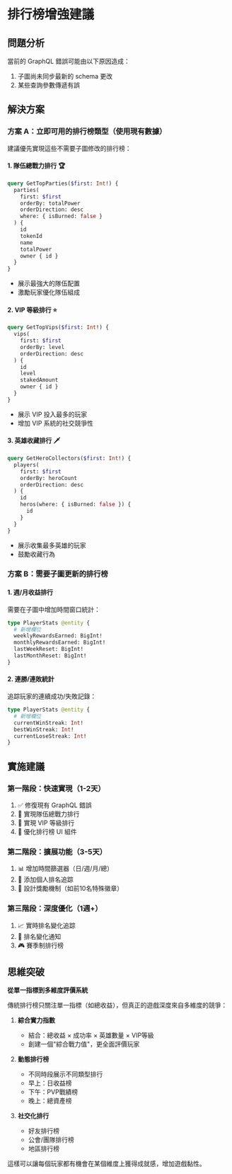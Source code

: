 # 排行榜增強建議

## 問題分析

當前的 GraphQL 錯誤可能由以下原因造成：
1. 子圖尚未同步最新的 schema 更改
2. 某些查詢參數傳遞有誤

## 解決方案

### 方案 A：立即可用的排行榜類型（使用現有數據）
建議優先實現這些不需要子圖修改的排行榜：

#### 1. **隊伍總戰力排行** 🏆
```graphql
query GetTopParties($first: Int!) {
  parties(
    first: $first
    orderBy: totalPower
    orderDirection: desc
    where: { isBurned: false }
  ) {
    id
    tokenId
    name
    totalPower
    owner { id }
  }
}
```
- 展示最強大的隊伍配置
- 激勵玩家優化隊伍組成

#### 2. **VIP 等級排行** ⭐
```graphql
query GetTopVips($first: Int!) {
  vips(
    first: $first
    orderBy: level
    orderDirection: desc
  ) {
    id
    level
    stakedAmount
    owner { id }
  }
}
```
- 展示 VIP 投入最多的玩家
- 增加 VIP 系統的社交競爭性

#### 3. **英雄收藏排行** 🗡️
```graphql
query GetHeroCollectors($first: Int!) {
  players(
    first: $first
    orderBy: heroCount
    orderDirection: desc
  ) {
    id
    heros(where: { isBurned: false }) {
      id
    }
  }
}
```
- 展示收集最多英雄的玩家
- 鼓勵收藏行為

### 方案 B：需要子圖更新的排行榜

#### 1. **週/月收益排行**
需要在子圖中增加時間窗口統計：
```graphql
type PlayerStats @entity {
  # 新增欄位
  weeklyRewardsEarned: BigInt!
  monthlyRewardsEarned: BigInt!
  lastWeekReset: BigInt!
  lastMonthReset: BigInt!
}
```

#### 2. **連勝/連敗統計**
追踪玩家的連續成功/失敗記錄：
```graphql
type PlayerStats @entity {
  # 新增欄位
  currentWinStreak: Int!
  bestWinStreak: Int!
  currentLoseStreak: Int!
}
```

## 實施建議

### 第一階段：快速實現（1-2天）
1. ✅ 修復現有 GraphQL 錯誤
2. 🚀 實現隊伍總戰力排行
3. 🚀 實現 VIP 等級排行
4. 🚀 優化排行榜 UI 組件

### 第二階段：擴展功能（3-5天）
1. 📊 增加時間篩選器（日/週/月/總）
2. 🎯 添加個人排名追踪
3. 🏅 設計獎勵機制（如前10名特殊徽章）

### 第三階段：深度優化（1週+）
1. 📈 實時排名變化追踪
2. 🔔 排名變化通知
3. 🎮 賽季制排行榜

## 思維突破

**從單一指標到多維度評價系統**

傳統排行榜只關注單一指標（如總收益），但真正的遊戲深度來自多維度的競爭：

1. **綜合實力指數**
   - 結合：總收益 × 成功率 × 英雄數量 × VIP等級
   - 創建一個"綜合戰力值"，更全面評價玩家

2. **動態排行榜**
   - 不同時段展示不同類型排行
   - 早上：日收益榜
   - 下午：PVP戰績榜
   - 晚上：總資產榜

3. **社交化排行**
   - 好友排行榜
   - 公會/團隊排行榜
   - 地區排行榜

這樣可以讓每個玩家都有機會在某個維度上獲得成就感，增加遊戲黏性。